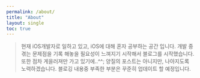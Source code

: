 ```yaml
---
permalink: /about/
title: "About"
layout: single
toc: true
---
```

> 현재 iOS개발자로 일하고 있고, iOS에 대해 혼자 공부하는 공간 입니다. 개발 중 겪는 문제점을 기록 해놓을 필요성이 느껴지기 시작해서 블로그를 시작했습니다. 또한 점차 게을러져만 가고 있기에..^^; 양질의 포스트는 아니지만, 나아지도록 노력하겠습니다. 블로깅 내용중 부족한 부분은 꾸준히 업데이트 할 예정입니다.
